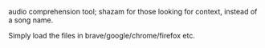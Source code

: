 audio comprehension tool; shazam for those looking for context, instead of a song name.

Simply load the files in brave/google/chrome/firefox etc.

